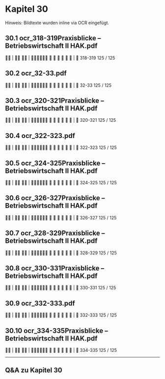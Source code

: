 # Kapitel 30

Hinweis: Bildtexte wurden inline via OCR eingefügt.

## 30.1 ocr_318-319Praxisblicke – Betriebswirtschaft II HAK.pdf
 | 
 | 
     
| 
318-319
125 / 125

## 30.2 ocr_32-33.pdf
 | 
 | 
     
| 
32-33
125 / 125

## 30.3 ocr_320-321Praxisblicke – Betriebswirtschaft II HAK.pdf
 | 
 | 
     
| 
320-321
125 / 125

## 30.4 ocr_322-323.pdf
 | 
 | 
     
| 
322-323
125 / 125

## 30.5 ocr_324-325Praxisblicke – Betriebswirtschaft II HAK.pdf
 | 
 | 
     
| 
324-325
125 / 125

## 30.6 ocr_326-327Praxisblicke – Betriebswirtschaft II HAK.pdf
 | 
 | 
     
| 
326-327
125 / 125

## 30.7 ocr_328-329Praxisblicke – Betriebswirtschaft II HAK.pdf
 | 
 | 
     
| 
328-329
125 / 125

## 30.8 ocr_330-331Praxisblicke – Betriebswirtschaft II HAK.pdf
 | 
 | 
     
| 
330-331
125 / 125

## 30.9 ocr_332-333.pdf
 | 
 | 
     
| 
332-333
125 / 125

## 30.10 ocr_334-335Praxisblicke – Betriebswirtschaft II HAK.pdf
 | 
 | 
     
| 
334-335
125 / 125

---
## Q&A zu Kapitel 30